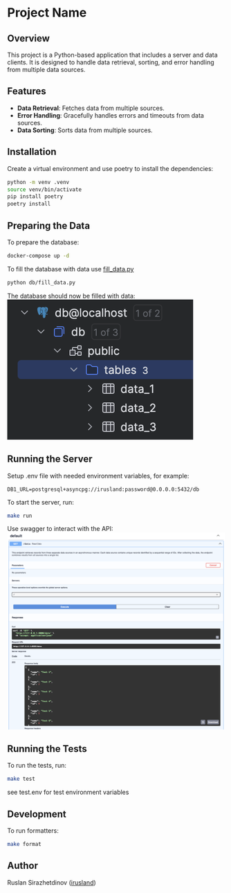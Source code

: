 # Project Name

## Overview
This project is a Python-based application that includes a server and data clients. It is designed to handle data retrieval, sorting, and error handling from multiple data sources.

## Features
- **Data Retrieval**: Fetches data from multiple sources.
- **Error Handling**: Gracefully handles errors and timeouts from data sources.
- **Data Sorting**: Sorts data from multiple sources.

## Installation
Create a virtual environment and use poetry to install the dependencies:
```sh
python -m venv .venv
source venv/bin/activate
pip install poetry
poetry install
```

## Preparing the Data
To prepare the database:
```sh
docker-compose up -d
```
To fill the database with data use [fill_data.py](db/fill_data.py)
```sh
python db/fill_data.py
```
The database should now be filled with data:
![db.png](media/db.png)

## Running the Server
Setup .env file with needed environment variables, for example:
```dotenv
DB1_URL=postgresql+asyncpg://irusland:password@0.0.0.0:5432/db
```

To start the server, run:
```sh
make run
```
Use swagger to interact with the API:
![api.png](media/api.png)

## Running the Tests
To run the tests, run:
```sh
make test
```
see test.env for test environment variables

## Development
To run formatters:
```sh
make format
```

## Author
Ruslan Sirazhetdinov ([irusland](github.com/irusland))
